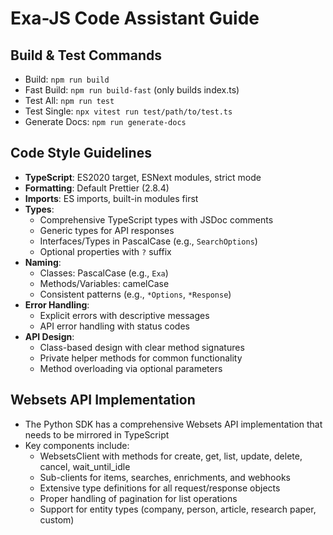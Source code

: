 # Exa-JS Code Assistant Guide

## Build & Test Commands
- Build: `npm run build`
- Fast Build: `npm run build-fast` (only builds index.ts)
- Test All: `npm run test`
- Test Single: `npx vitest run test/path/to/test.ts`
- Generate Docs: `npm run generate-docs`

## Code Style Guidelines
- **TypeScript**: ES2020 target, ESNext modules, strict mode
- **Formatting**: Default Prettier (2.8.4)
- **Imports**: ES imports, built-in modules first
- **Types**: 
  - Comprehensive TypeScript types with JSDoc comments
  - Generic types for API responses
  - Interfaces/Types in PascalCase (e.g., `SearchOptions`)
  - Optional properties with `?` suffix
- **Naming**:
  - Classes: PascalCase (e.g., `Exa`)
  - Methods/Variables: camelCase 
  - Consistent patterns (e.g., `*Options`, `*Response`)
- **Error Handling**: 
  - Explicit errors with descriptive messages
  - API error handling with status codes
- **API Design**:
  - Class-based design with clear method signatures
  - Private helper methods for common functionality
  - Method overloading via optional parameters

## Websets API Implementation
- The Python SDK has a comprehensive Websets API implementation that needs to be mirrored in TypeScript
- Key components include:
  - WebsetsClient with methods for create, get, list, update, delete, cancel, wait_until_idle
  - Sub-clients for items, searches, enrichments, and webhooks
  - Extensive type definitions for all request/response objects
  - Proper handling of pagination for list operations
  - Support for entity types (company, person, article, research paper, custom)
